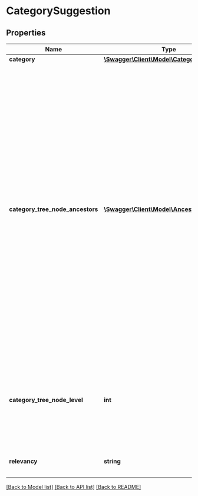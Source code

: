 # CategorySuggestion

## Properties
Name | Type | Description | Notes
------------ | ------------- | ------------- | -------------
**category** | [**\Swagger\Client\Model\Category**](Category.md) |  | [optional] 
**category_tree_node_ancestors** | [**\Swagger\Client\Model\AncestorReference[]**](AncestorReference.md) | An ordered list of category references that describes the location of the suggested category in the specified category tree. The list identifies the category&#x27;s ancestry as a sequence of parent nodes, from the current node&#x27;s immediate parent to the root node of the category tree. Note: The root node of a full default category tree includes categoryId and categoryName fields, but their values should not be relied upon. They provide no useful information for application development. | [optional] 
**category_tree_node_level** | **int** | The absolute level of the category tree node in the hierarchy of its category tree. Note: The root node of any full category tree is always at level 0. | [optional] 
**relevancy** | **string** | This field is reserved for internal or future use. | [optional] 

[[Back to Model list]](../../README.md#documentation-for-models) [[Back to API list]](../../README.md#documentation-for-api-endpoints) [[Back to README]](../../README.md)

